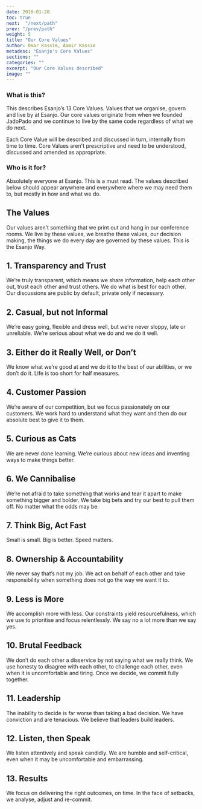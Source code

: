 ```yaml
---
date: 2018-01-28
toc: true
next:  "/next/path"
prev: "/prev/path"
weight: 5
title: "Our Core Values"
author: Omar Kassim, Aamir Kassim
metadesc: "Esanjo's Core Values"
sections: ""
categories: ""
excerpt: "Our Core Values described"
image: ""
---
```


### What is this?
This describes Esanjo’s 13 Core Values. Values that we organise, govern and live by at Esanjo. Our core values originate from when we founded JadoPado and we continue to live by the same code regardless of what we do next.

Each Core Value will be described and discussed in turn, internally from time to time. Core Values aren't prescriptive and need to be understood, discussed and amended as appropriate.

### Who is it for?
Absolutely everyone at Esanjo. This is a must read. The values described below should appear anywhere and everywhere where we may need them to, but mostly in how and what we do.

## The Values
Our values aren’t something that we print out and hang in our conference rooms. We live by these values, we breathe these values, our decision making, the things we do every day are governed by these values. This is the Esanjo Way.

## 1. Transparency and Trust
We’re truly transparent, which means we share information, help each other out, trust each other and trust others. We do what is best for each other. Our discussions are public by default, private only if necessary.

## 2. Casual, but not Informal
We’re easy going, flexible and dress well, but we’re never sloppy, late or unreliable. We’re serious about what we do and we do it well.

## 3. Either do it Really Well, or Don’t
We know what we’re good at and we do it to the best of our abilities, or we don’t do it. Life is too short for half measures.

## 4. Customer Passion
We’re aware of our competition, but we focus passionately on our customers. We work hard to understand what they want and then do our absolute best to give it to them.

## 5. Curious as Cats
We are never done learning. We’re curious about new ideas and inventing ways to make things better.

## 6. We Cannibalise
We’re not afraid to take something that works and tear it apart to make something bigger and bolder. We take big bets and try our best to pull them off. No matter what the odds may be.

## 7. Think Big, Act Fast
Small is small. Big is better. Speed matters.

## 8. Ownership & Accountability
We never say that’s not my job. We act on behalf of each other and take responsibility when something does not go the way we want it to.

## 9. Less is More
We accomplish more with less. Our constraints yield resourcefulness, which we use to prioritise and focus relentlessly. We say no a lot more than we say yes.

## 10. Brutal Feedback
We don’t do each other a disservice by not saying what we really think. We use honesty to disagree with each other, to challenge each other, even when it is uncomfortable and tiring. Once we decide, we commit fully together.

## 11. Leadership
The inability to decide is far worse than taking a bad decision. We have conviction and are tenacious. We believe that leaders build leaders.

## 12. Listen, then Speak
We listen attentively and speak candidly. We are humble and self-critical, even when it may be uncomfortable and embarrassing.

## 13. Results
We focus on delivering the right outcomes, on time. In the face of setbacks, we analyse, adjust and re-commit.
